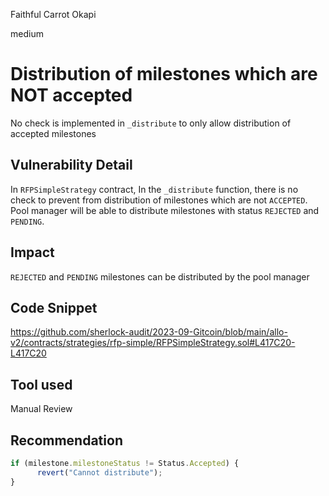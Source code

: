 Faithful Carrot Okapi

medium

# Distribution of milestones which are NOT accepted
No check is implemented in `_distribute` to only allow distribution of accepted milestones

## Vulnerability Detail
In `RFPSimpleStrategy` contract, In the `_distribute` function, there is no check to prevent from distribution of milestones which are not `ACCEPTED`. Pool manager will be able to distribute milestones with status `REJECTED` and `PENDING`.

## Impact
`REJECTED` and `PENDING` milestones can be distributed by the pool manager

## Code Snippet
https://github.com/sherlock-audit/2023-09-Gitcoin/blob/main/allo-v2/contracts/strategies/rfp-simple/RFPSimpleStrategy.sol#L417C20-L417C20

## Tool used

Manual Review

## Recommendation
```js
if (milestone.milestoneStatus != Status.Accepted) {
      revert("Cannot distribute");
}
```